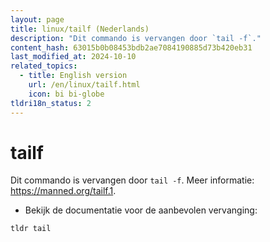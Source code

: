 ```yaml
---
layout: page
title: linux/tailf (Nederlands)
description: "Dit commando is vervangen door `tail -f`."
content_hash: 63015b0b08453bdb2ae7084190885d73b420eb31
last_modified_at: 2024-10-10
related_topics:
  - title: English version
    url: /en/linux/tailf.html
    icon: bi bi-globe
tldri18n_status: 2
---
```

# tailf

Dit commando is vervangen door `tail -f`.
Meer informatie: <https://manned.org/tailf.1>.

- Bekijk de documentatie voor de aanbevolen vervanging:

`tldr tail`
